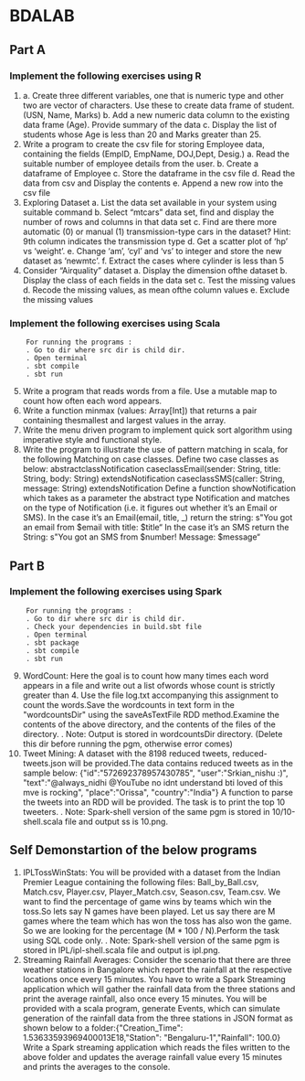 # BDALAB

## Part A

### Implement the following exercises using R
1.  a. Create three different variables, one that is numeric type and other two are vector of characters. Use these to create  data frame of student.(USN, Name, Marks)
    b. Add a new numeric data column to the existing data frame (Age). Provide summary of the data
    c. Display the list of students whose Age is less than 20 and Marks greater than 25.
2.	Write a program to create the csv file for storing Employee data, containing the fields  (EmpID, EmpName, DOJ,Dept, Desig.)
    a.	Read the suitable number of employee details from the user.
    b.	Create a dataframe of Employee
    c.	Store the dataframe in the csv file
    d.	Read the data from csv and Display the contents
    e.  Append a new row into the csv file
3.	Exploring Dataset 
  a. List the data set available in your system using suitable command
  b. Select “mtcars” data set, find and display the number of rows and columns in that data set
  c. Find are there more automatic (0) or manual (1) transmission-type cars in the dataset?   Hint: 9th column indicates the transmission type
  d. Get a scatter plot of ‘hp’ vs ‘weight’.
  e. Change ‘am’, ‘cyl’ and ‘vs’ to integer and store the new dataset as ‘newmtc’.
  f. Extract the cases where cylinder is less than 5
4.	Consider “Airquality” dataset
  a.	Display the dimension ofthe dataset
  b.	Display the class of each fields in the data set
  c.	Test the missing values
  d.	Recode the missing values, as mean ofthe column values
  e.	Exclude the missing values

### Implement the following exercises using Scala
		For running the programs :
		. Go to dir where src dir is child dir.
		. Open terminal
		. sbt compile
		. sbt run
5.	Write a program that reads words from a file. Use a mutable map to count how often each word appears.
6.	Write a function minmax (values: Array[Int]) that returns a pair containing thesmallest and largest values in the array.
7.	Write the menu driven program to implement quick sort algorithm using imperative style and functional style.
8.	Write the program to illustrate the use of pattern matching in scala, for the following
  Matching on case classes. Define two case classes as below:
  abstractclassNotification
  caseclassEmail(sender: String, title: String, body: String) extendsNotification
  caseclassSMS(caller: String, message: String) extendsNotification
  Define a function showNotification which takes as a parameter the abstract type Notification and matches on the type of Notification (i.e. it figures out whether it’s an Email or SMS). 
  In the case it’s an Email(email, title, _) return the string: s"You got an email from $email with title: $title“
  In the case it’s an SMS return the String:  s"You got an SMS from $number! Message: $message“

## Part B

### Implement the following exercises using Spark
		For running the programs :
		. Go to dir where src dir is child dir.
		. Check your dependencies in build.sbt file
		. Open terminal
		. sbt package
		. sbt compile
		. sbt run
9.	WordCount: Here the goal is to count how many times each word appears in a file and write out a list ofwords whose count is strictly greater than 4.
  Use the file log.txt accompanying this assignment to count the words.Save the wordcounts in text form in the "wordcountsDir" using the saveAsTextFile RDD method.Examine the contents of the above directory, and the contents of the files of the directory.
		. Note:  Output is stored in wordcountsDir directory. (Delete this dir before running the pgm, otherwise error comes)
10.	Tweet Mining: A dataset with the 8198 reduced tweets, reduced-tweets.json will be provided.The data contains reduced tweets as in the sample below:
{"id":"572692378957430785",
"user":"Srkian_nishu :)",
"text":"@always_nidhi @YouTube no idnt understand bti loved of this mve is rocking",
"place":"Orissa",
"country":"India"}
A function to parse the tweets into an RDD will be provided. The task is to print the top 10 tweeters.
		. Note: Spark-shell version of the same pgm is stored in 10/10-shell.scala file and output ss is 10.png.
## Self Demonstartion of the below programs
1.	IPLTossWinStats: You will be provided with a dataset from the Indian Premier League containing the following files:
  Ball_by_Ball.csv, Match.csv, Player.csv, Player_Match.csv, Season.csv, Team.csv.
  We want to find the percentage of game wins by teams which win the toss.So lets say N games have been played. Let us say there are M games where the team which has won the toss has also won the game. So we are looking for the percentage (M * 100 / N).Perform the task using SQL code only.
		. Note: Spark-shell version of the same pgm is stored in IPL/ipl-shell.scala file and output is ipl.png.
2.	Streaming Rainfall Averages: Consider the scenario that there are three weather stations in Bangalore which report the rainfall at the respective locations once every 15 minutes. You have to write a Spark Streaming application which will gather the rainfall data from the three stations and print the average rainfall, also once every 15 minutes.
  You will be provided with a scala program, generate Events, which can simulate generation of the rainfall data from the three stations in JSON format  as shown below to a folder:{"Creation_Time": 1.53633593969400013E18,"Station":  "Bengaluru-1","Rainfall": 100.0} Write a Spark streaming application which reads the files written to the above folder and updates the average rainfall value every 15 minutes and prints the averages to the console.
